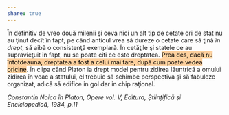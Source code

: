 ```yaml
---
share: true
---
```


În definitiv de vreo două mi­lenii şi ceva nici un alt tip de cetate ori de stat nu au ţinut decît în fapt, pe când anticul vrea să dureze o cetate care să ţină *în drept*, să aibă o consistenţă exemplară. În cetăţile şi statele ce au supravieţuit în fapt, nu se poate citi ce este dreptatea. <mark style="background: #FFB86CA6;">Prea des, dacă nu întotdeauna, dreptatea a fost a celui mai tare, după cum poate vedea oricine</mark>. În clipa când Platon ia drept model pentru zidirea lăuntrică a omului zidirea în veac a statului, el trebuie să schimbe perspectiva şi să fabuleze organizat, adică să edifice in gol dar in chip raţional.


*Constantin Noica în*
*Platon, Opere vol. V, Editura, Științifică și Enciclopedică, 1984, p.11*
